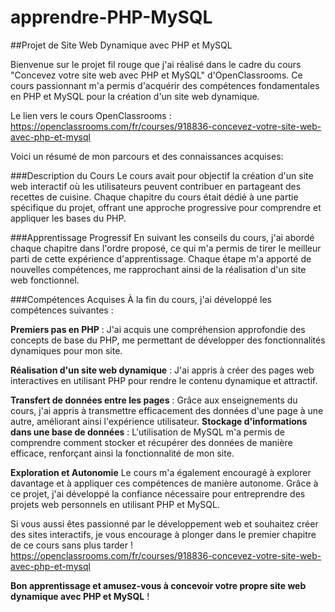 # apprendre-PHP-MySQL
##Projet de Site Web Dynamique avec PHP et MySQL


Bienvenue sur le projet fil rouge que j'ai réalisé dans le cadre du cours "Concevez votre site web avec PHP et MySQL" d'OpenClassrooms. Ce cours passionnant m'a permis d'acquérir des compétences fondamentales en PHP et MySQL pour la création d'un site web dynamique. 

Le lien vers le cours OpenClassrooms : https://openclassrooms.com/fr/courses/918836-concevez-votre-site-web-avec-php-et-mysql


Voici un résumé de mon parcours et des connaissances acquises:

###Description du Cours
Le cours avait pour objectif la création d'un site web interactif où les utilisateurs peuvent contribuer en partageant des recettes de cuisine. Chaque chapitre du cours était dédié à une partie spécifique du projet, offrant une approche progressive pour comprendre et appliquer les bases du PHP.


###Apprentissage Progressif
En suivant les conseils du cours, j'ai abordé chaque chapitre dans l'ordre proposé, ce qui m'a permis de tirer le meilleur parti de cette expérience d'apprentissage. Chaque étape m'a apporté de nouvelles compétences, me rapprochant ainsi de la réalisation d'un site web fonctionnel.


###Compétences Acquises
À la fin du cours, j'ai développé les compétences suivantes :

**Premiers pas en PHP** : J'ai acquis une compréhension approfondie des concepts de base du PHP, me permettant de développer des fonctionnalités dynamiques pour mon site.

**Réalisation d'un site web dynamique** : J'ai appris à créer des pages web interactives en utilisant PHP pour rendre le contenu dynamique et attractif.

**Transfert de données entre les pages** : Grâce aux enseignements du cours, j'ai appris à transmettre efficacement des données d'une page à une autre, améliorant ainsi l'expérience utilisateur.
**Stockage d'informations dans une base de données** : L'utilisation de MySQL m'a permis de comprendre comment stocker et récupérer des données de manière efficace, renforçant ainsi la fonctionnalité de mon site.

**Exploration et Autonomie**
Le cours m'a également encouragé à explorer davantage et à appliquer ces compétences de manière autonome. Grâce à ce projet, j'ai développé la confiance nécessaire pour entreprendre des projets web personnels en utilisant PHP et MySQL.

Si vous aussi êtes passionné par le développement web et souhaitez créer des sites interactifs, je vous encourage à plonger dans le premier chapitre de ce cours sans plus tarder !
https://openclassrooms.com/fr/courses/918836-concevez-votre-site-web-avec-php-et-mysql

**Bon apprentissage et amusez-vous à concevoir votre propre site web dynamique avec PHP et MySQL** !
